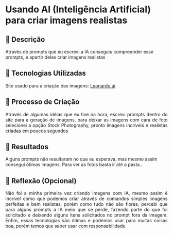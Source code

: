 # Usando AI (Inteligência Artificial) para criar imagens realistas

## 📒 Descrição
Através de prompts que eu escrevi a IA conseguiu compreender esse prompts, e apartir deles criar imagens realistas

## 🤖 Tecnologias Utilizadas
Site usado para a criação das imagens: <a href="https://app.leonardo.ai/">Leonardo.ai</a>

## 🧐 Processo de Criação
<p align="justify">Através de algumas idéias que eu tive na hora, escrevi prompts dentro do site para a geração de imagens, para deixar as imagens com cara de foto selecionei a opção Stock Photography, pronto imagens incríveis e realistas criadas em poucos segundos<p>

## 🚀 Resultados
Alguns prompts não resultaram no que eu esperava, mas mesmo assim consegui ótimas imagens. Para ver as fotos basta ir até a pasta...

## 💭 Reflexão (Opcional)
<p align ="justify">Não foi a minha primeira vez criando imagens com IA, mesmo assim é incrível como que podemos criar através de comandos simples imagens perfeitas e bem realistas, porém como tudo não são flores, percebi que para alguns prompts a IA meio que se perde, fazendo parte do que foi solicitado e deixando alguns itens solicitados no prompt fora da imagem. Enfim, essas tecnologias são ótimas e podemos usar para muitas coisas boa, porém temos que saber usar com responsabilidade.</p>
